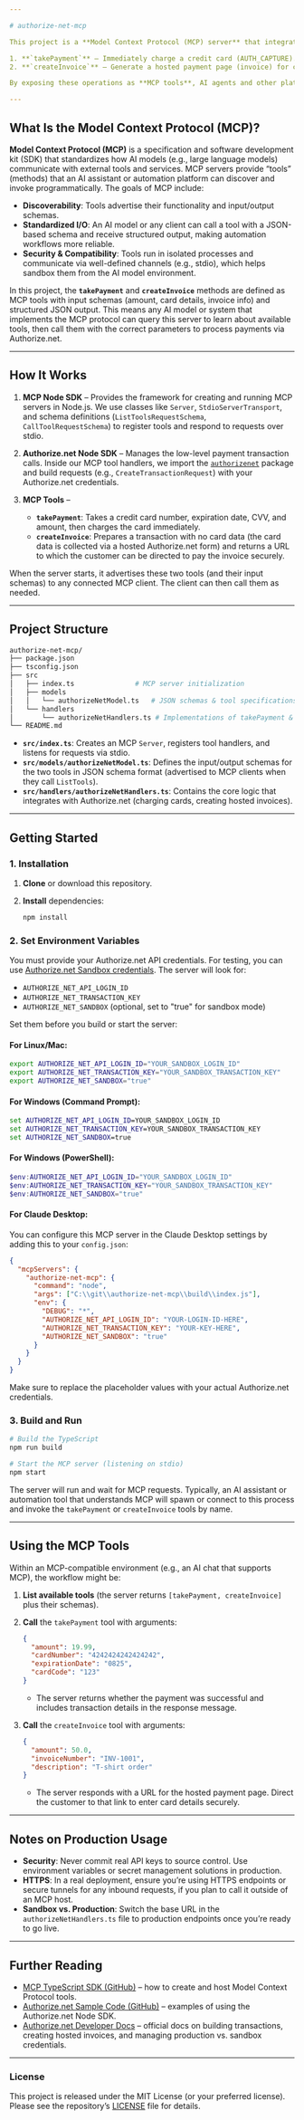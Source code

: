 ```yaml
---

# authorize-net-mcp

This project is a **Model Context Protocol (MCP) server** that integrates with the [Authorize.net Node SDK](https://github.com/AuthorizeNet/sample-code-node) to provide two primary payment operations:

1. **`takePayment`** – Immediately charge a credit card (AUTH_CAPTURE).  
2. **`createInvoice`** – Generate a hosted payment page (invoice) for customers to pay online.

By exposing these operations as **MCP tools**, AI agents and other platforms using the [MCP Node SDK](https://github.com/modelcontextprotocol/typescript-sdk) can seamlessly call Authorize.net functionality without directly handling credit card or transaction logic themselves.

---
```


## What Is the Model Context Protocol (MCP)?

**Model Context Protocol (MCP)** is a specification and software development kit (SDK) that standardizes how AI models (e.g., large language models) communicate with external tools and services. MCP servers provide “tools” (methods) that an AI assistant or automation platform can discover and invoke programmatically. The goals of MCP include:

- **Discoverability**: Tools advertise their functionality and input/output schemas.  
- **Standardized I/O**: An AI model or any client can call a tool with a JSON-based schema and receive structured output, making automation workflows more reliable.  
- **Security & Compatibility**: Tools run in isolated processes and communicate via well-defined channels (e.g., stdio), which helps sandbox them from the AI model environment.

In this project, the **`takePayment`** and **`createInvoice`** methods are defined as MCP tools with input schemas (amount, card details, invoice info) and structured JSON output. This means any AI model or system that implements the MCP protocol can query this server to learn about available tools, then call them with the correct parameters to process payments via Authorize.net.

---

## How It Works

1. **MCP Node SDK** – Provides the framework for creating and running MCP servers in Node.js. We use classes like `Server`, `StdioServerTransport`, and schema definitions (`ListToolsRequestSchema`, `CallToolRequestSchema`) to register tools and respond to requests over stdio.  

2. **Authorize.net Node SDK** – Manages the low-level payment transaction calls. Inside our MCP tool handlers, we import the [`authorizenet`](https://www.npmjs.com/package/authorizenet) package and build requests (e.g., `CreateTransactionRequest`) with your Authorize.net credentials.  

3. **MCP Tools** – 
   - **`takePayment`**: Takes a credit card number, expiration date, CVV, and amount, then charges the card immediately.  
   - **`createInvoice`**: Prepares a transaction with no card data (the card data is collected via a hosted Authorize.net form) and returns a URL to which the customer can be directed to pay the invoice securely.  

When the server starts, it advertises these two tools (and their input schemas) to any connected MCP client. The client can then call them as needed.

---

## Project Structure

```bash
authorize-net-mcp/
├── package.json
├── tsconfig.json
├── src
│   ├── index.ts               # MCP server initialization
│   ├── models
│   │   └── authorizeNetModel.ts   # JSON schemas & tool specifications
│   └── handlers
│       └── authorizeNetHandlers.ts # Implementations of takePayment & createInvoice
└── README.md
```

- **`src/index.ts`**: Creates an MCP `Server`, registers tool handlers, and listens for requests via stdio.  
- **`src/models/authorizeNetModel.ts`**: Defines the input/output schemas for the two tools in JSON schema format (advertised to MCP clients when they call `ListTools`).  
- **`src/handlers/authorizeNetHandlers.ts`**: Contains the core logic that integrates with Authorize.net (charging cards, creating hosted invoices).  

---

## Getting Started

### 1. Installation

1. **Clone** or download this repository.  
2. **Install** dependencies:

   ```bash
   npm install
   ```

### 2. Set Environment Variables

You must provide your Authorize.net API credentials. For testing, you can use [Authorize.net Sandbox credentials](https://developer.authorize.net/hello_world/sandbox/). The server will look for:

- `AUTHORIZE_NET_API_LOGIN_ID`  
- `AUTHORIZE_NET_TRANSACTION_KEY`
- `AUTHORIZE_NET_SANDBOX` (optional, set to "true" for sandbox mode)

Set them before you build or start the server:

#### For Linux/Mac:
```bash
export AUTHORIZE_NET_API_LOGIN_ID="YOUR_SANDBOX_LOGIN_ID"
export AUTHORIZE_NET_TRANSACTION_KEY="YOUR_SANDBOX_TRANSACTION_KEY"
export AUTHORIZE_NET_SANDBOX="true"
```

#### For Windows (Command Prompt):
```cmd
set AUTHORIZE_NET_API_LOGIN_ID=YOUR_SANDBOX_LOGIN_ID
set AUTHORIZE_NET_TRANSACTION_KEY=YOUR_SANDBOX_TRANSACTION_KEY
set AUTHORIZE_NET_SANDBOX=true
```

#### For Windows (PowerShell):
```powershell
$env:AUTHORIZE_NET_API_LOGIN_ID="YOUR_SANDBOX_LOGIN_ID"
$env:AUTHORIZE_NET_TRANSACTION_KEY="YOUR_SANDBOX_TRANSACTION_KEY"
$env:AUTHORIZE_NET_SANDBOX="true"
```

#### For Claude Desktop:
You can configure this MCP server in the Claude Desktop settings by adding this to your `config.json`:

```json
{
  "mcpServers": {
    "authorize-net-mcp": {
      "command": "node",
      "args": ["C:\\git\\authorize-net-mcp\\build\\index.js"],
      "env": {
        "DEBUG": "*",
        "AUTHORIZE_NET_API_LOGIN_ID": "YOUR-LOGIN-ID-HERE",
        "AUTHORIZE_NET_TRANSACTION_KEY": "YOUR-KEY-HERE",
        "AUTHORIZE_NET_SANDBOX": "true"
      }
    }
  }
}
```

Make sure to replace the placeholder values with your actual Authorize.net credentials.

### 3. Build and Run

```bash
# Build the TypeScript
npm run build

# Start the MCP server (listening on stdio)
npm start
```

The server will run and wait for MCP requests. Typically, an AI assistant or automation tool that understands MCP will spawn or connect to this process and invoke the `takePayment` or `createInvoice` tools by name.

---

## Using the MCP Tools

Within an MCP-compatible environment (e.g., an AI chat that supports MCP), the workflow might be:

1. **List available tools** (the server returns `[takePayment, createInvoice]` plus their schemas).  
2. **Call** the `takePayment` tool with arguments:
   ```json
   {
     "amount": 19.99,
     "cardNumber": "4242424242424242",
     "expirationDate": "0825",
     "cardCode": "123"
   }
   ```
   - The server returns whether the payment was successful and includes transaction details in the response message.

3. **Call** the `createInvoice` tool with arguments:
   ```json
   {
     "amount": 50.0,
     "invoiceNumber": "INV-1001",
     "description": "T-shirt order"
   }
   ```
   - The server responds with a URL for the hosted payment page. Direct the customer to that link to enter card details securely.

---

## Notes on Production Usage

- **Security**: Never commit real API keys to source control. Use environment variables or secret management solutions in production.  
- **HTTPS**: In a real deployment, ensure you’re using HTTPS endpoints or secure tunnels for any inbound requests, if you plan to call it outside of an MCP host.  
- **Sandbox vs. Production**: Switch the base URL in the `authorizeNetHandlers.ts` file to production endpoints once you’re ready to go live.  

---

## Further Reading

- [MCP TypeScript SDK (GitHub)](https://github.com/modelcontextprotocol/typescript-sdk) – how to create and host Model Context Protocol tools.  
- [Authorize.net Sample Code (GitHub)](https://github.com/AuthorizeNet/sample-code-node) – examples of using the Authorize.net Node SDK.  
- [Authorize.net Developer Docs](https://developer.authorize.net/) – official docs on building transactions, creating hosted invoices, and managing production vs. sandbox credentials.

---

### License

This project is released under the MIT License (or your preferred license). Please see the repository’s [LICENSE](LICENSE) file for details.
